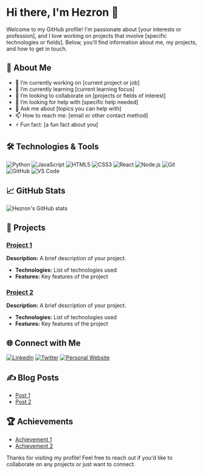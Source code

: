 # Hi there, I'm Hezron 👋

Welcome to my GitHub profile! I'm passionate about [your interests or profession], and I love working on projects that involve [specific technologies or fields]. Below, you'll find information about me, my projects, and how to get in touch.

## 🚀 About Me

- 🔭 I’m currently working on [current project or job]
- 🌱 I’m currently learning [current learning focus]
- 👯 I’m looking to collaborate on [projects or fields of interest]
- 🤔 I’m looking for help with [specific help needed]
- 💬 Ask me about [topics you can help with]
- 📫 How to reach me: [email or other contact method]
- ⚡ Fun fact: [a fun fact about you]

## 🛠️ Technologies & Tools

![Python](https://img.shields.io/badge/-Python-3776AB?style=flat-square&logo=python&logoColor=white)
![JavaScript](https://img.shields.io/badge/-JavaScript-F7DF1E?style=flat-square&logo=javascript&logoColor=black)
![HTML5](https://img.shields.io/badge/-HTML5-E34F26?style=flat-square&logo=html5&logoColor=white)
![CSS3](https://img.shields.io/badge/-CSS3-1572B6?style=flat-square&logo=css3&logoColor=white)
![React](https://img.shields.io/badge/-React-61DAFB?style=flat-square&logo=react&logoColor=black)
![Node.js](https://img.shields.io/badge/-Node.js-339933?style=flat-square&logo=nodedotjs&logoColor=white)
![Git](https://img.shields.io/badge/-Git-F05032?style=flat-square&logo=git&logoColor=white)
![GitHub](https://img.shields.io/badge/-GitHub-181717?style=flat-square&logo=github&logoColor=white)
![VS Code](https://img.shields.io/badge/-VS%20Code-007ACC?style=flat-square&logo=visual-studio-code&logoColor=white)

## 📈 GitHub Stats

![Hezron's GitHub stats](https://github-readme-stats.vercel.app/api?username=hezron-sketch&show_icons=true&theme=radical)

## 📂 Projects

### [Project 1](https://github.com/hezron-sketch/project1)
**Description:** A brief description of your project.
- **Technologies:** List of technologies used
- **Features:** Key features of the project

### [Project 2](https://github.com/hezron-sketch/project2)
**Description:** A brief description of your project.
- **Technologies:** List of technologies used
- **Features:** Key features of the project

## 🌐 Connect with Me

[![LinkedIn](https://img.shields.io/badge/-LinkedIn-0077B5?style=flat-square&logo=linkedin&logoColor=white)](https://www.linkedin.com/in/yourusername/)
[![Twitter](https://img.shields.io/badge/-Twitter-1DA1F2?style=flat-square&logo=twitter&logoColor=white)](https://twitter.com/yourusername)
[![Personal Website](https://img.shields.io/badge/-Personal%20Website-FF5722?style=flat-square&logo=html5&logoColor=white)](https://yourwebsite.com)

## ✍️ Blog Posts

<!-- BLOG-POST-LIST:START -->
- [Post 1](https://yourblog.com/post1)
- [Post 2](https://yourblog.com/post2)
<!-- BLOG-POST-LIST:END -->

## 🏆 Achievements

- [Achievement 1](https://linktoachievement.com)
- [Achievement 2](https://linktoachievement.com)

Thanks for visiting my profile! Feel free to reach out if you'd like to collaborate on any projects or just want to connect.

